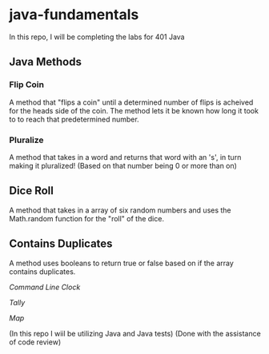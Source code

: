 # java-fundamentals

In this repo, I will be completing the labs for 401 Java

## Java Methods

### Flip Coin

A method that "flips a coin" until a determined number of flips is acheived for the heads side of the coin. The method lets it be known how long it took to to reach that predetermined number.


### Pluralize

A method that takes in a word and returns that word with an 's', in turn making it pluralized! (Based on that number being 0 or more than on)

## Dice Roll

A method that takes in a array of six random numbers and uses the Math.random function for the "roll" of the dice.

## Contains Duplicates 

A method uses booleans to return true or false based on if the array contains duplicates.


*Command Line Clock*

*Tally*

*Map*




(In this repo I wiil be utilizing Java and Java tests)
(Done with the assistance of code review)
